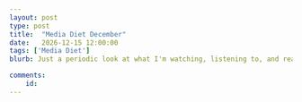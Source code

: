 ```yaml
---
layout: post
type: post
title:  "Media Diet December"
date:   2026-12-15 12:00:00
tags: ['Media Diet']
blurb: Just a periodic look at what I'm watching, listening to, and reading.

comments:
    id: 
---
```


<!--more-->

